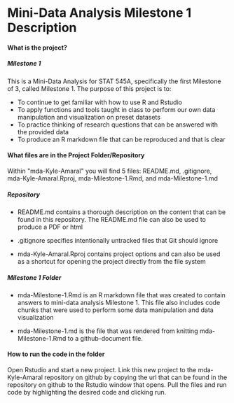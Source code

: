 # Mini-Data Analysis Milestone 1 Description

#### What is the project?
##### Milestone 1
This is a Mini-Data Analysis for STAT 545A, specifically the first Milestone of 3, called Milestone 1. The purpose of this project is to:
- To continue to get familiar with how to use R and Rstudio 
- To apply functions and tools taught in class to perform our own data manipulation and visualization on preset datasets
- To practice thinking of research questions that can be answered with the provided data
- To produce an R markdown file that can be reproduced and that is clear

#### What files are in the Project Folder/Repository
Within "mda-Kyle-Amaral" you will find 5 files: README.md, .gitignore, mda-Kyle-Amaral.Rproj, mda-Milestone-1.Rmd, and mda-Milestone-1.md

##### Repository 
- README.md contains a thorough description on the content that can be found in this repository. The README.md file can also be used to produce a PDF or html

- .gitignore specifies intentionally untracked files that Git should ignore

- mda-Kyle-Amaral.Rproj contains project options and can also be used as a shortcut for opening the project directly from the file system 

##### Milestone 1 Folder
- mda-Milestone-1.Rmd is an R markdown file that was created to contain answers to mini-data analysis Milestone 1. This file also includes code chunks that were used to perform some data manipulation and data visualization

- mda-Milestone-1.md is the file that was rendered from knitting mda-Milestone-1.Rmd to a github-document file.

#### How to run the code in the folder
Open Rstudio and start a new project. Link this new project to the mda-Kyle-Amaral repository on github by copying the url that can be found in the repository on github to the Rstudio window that opens. Pull the files and run code by highlighting the desired code and clicking run. 
